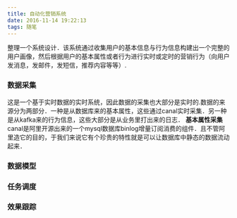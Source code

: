 ```yaml
---
title: 自动化营销系统
date: 2016-11-14 19:22:13
tags: 随笔
---
```

整理一个系统设计．该系统通过收集用户的基本信息与行为信息构建出一个完整的用户画像，然后根据用户的基本属性或者行为进行实时或定时的营销行为（向用户发消息，发邮件，发短信，推荐内容等等）.

### 数据采集
这是一个基于实时数据的实时系统，因此数据的采集也大部分是实时的.数据的来源分为两部分．一种是从数据库来的基本属性，这些通过canal实时采集．另一种是从kafka来的行为信息，这些大部分是从业务里打出来的日志．
**基本属性采集**
canal是阿里开源出来的一个mysql数据库binlog增量订阅消费的组件．且不管阿里造它的目的，于我们来说它有个珍贵的特性就是可以让数据库中静态的数据流动起来．

### 数据模型

### 任务调度

### 效果跟踪
